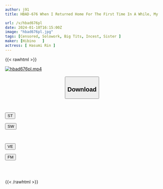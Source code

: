 ```yaml
---
author: j91
title: HBAD-676 When I Returned Home For The First Time In A While, My Younger Sister, Who Had Grown Too Big, Seduced Me...Rin Rensui

url: /v/hbad676pl
date: 2024-01-10T16:15:00Z
image: "hbad676pl.jpg"
tags: [Censored, Solowork, Big Tits, Incest, Sister	]
maker: [Hibino   ]
actress: [ Hasumi Rin ]
---
```



{{< rawhtml >}}

<div class="video" data-videoid="BJv1xrq1ZkhKdg">
    <a href="javascript:;">
        <img src="/v/hbad676pl/hbad676pl.jpg" width="WIDTH" height="HEIGHT" alt="hbad676pl.mp4" loading="lazy">
    </a>
</div>

<script type="text/javascript" src="https://j91.asia/asset/on-demand-st.js"></script>

<br>
  <link rel="stylesheet" href="https://j91.asia/asset/bs5.css">
  
  <center>
  <button class="btn btn-primary" type="button" data-bs-toggle="collapse" data-bs-target=".multi-collapse" aria-expanded="false" aria-controls="multiCollapseExample1 multiCollapseExample2"><h2>Download</h2></button></center>
</p>
<div class="row">
  <div class="col">
    <div class="collapse multi-collapse" id="multiCollapseExample1">
      <div class="card card-body">
	      	      <br>
<div class="buttons">  
<p><a href="https://streamtape.to/v/BJv1xrq1ZkhKdg" target="_blank"><button class="btn-hover color-3"><i class="fa fa-download"></i> ST</button></a></p>
<p><a href="https://flaswish.com/d1uazta3l83p" target="_blank"><button class="btn-hover color-2"><i class="fa fa-download"></i> SW</button></a></p></div>
    </div>
  </div>
</div>
  <div class="col">
    <div class="collapse multi-collapse" id="multiCollapseExample2">
      <div class="card card-body">
	      <br>
<div class="buttons">
<p><a href="https://veev.to/d/cbl2tglVbJ6QjfiUf3vY75Yn5xmnAujkVv1Yp9" target="_blank"><button class="btn-hover color-9"><i class="fa fa-download"></i> VE</button></a></p>
<p><a href="javascript:;" target="_blank"><button class="btn-hover color-8"><i class="fa fa-download"></i> FM</button></a></p></div>
<br><br>
      </div>
    </div>
  </div>
</div>

{{< /rawhtml >}}